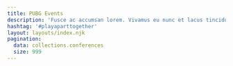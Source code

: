 ```yaml
---
title: PUBG Events
description: 'Fusce ac accumsan lorem. Vivamus eu nunc et lacus tincidunt egestas nec non ante maecenas metus turpis!'
hashtag: '#playaparttogether'
layout: layouts/index.njk
pagination:
  data: collections.conferences
  size: 999
---
```


&nbsp;
